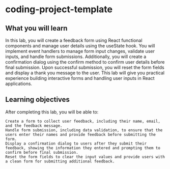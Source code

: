 # coding-project-template

## What you will learn
In this lab, you will create a feedback form using React functional components and manage user details using the useState hook. You will implement event handlers to manage form input changes, validate user inputs, and handle form submissions. Additionally, you will create a confirmation dialog using the confirm method to confirm user details before final submission. Upon successful submission, you will reset the form fields and display a thank you message to the user. This lab will give you practical experience building interactive forms and handling user inputs in React applications.

## Learning objectives
After completing this lab, you will be able to:

    Create a form to collect user feedback, including their name, email, and the feedback message.
    Handle form submission, including data validation, to ensure that the users enter their names and provide feedback before submitting the form.
    Display a confirmation dialog to users after they submit their feedback, showing the information they entered and prompting them to confirm before final submission.
    Reset the form fields to clear the input values and provide users with a clean form for submitting additional feedback.